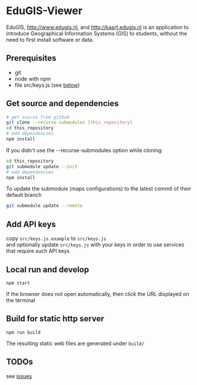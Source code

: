 
# EduGIS-Viewer

EduGIS, http://www.edugis.nl, and http://kaart.edugis.nl is an application to introduce Geographical Information Systems (GIS) to students, without the need to first install software or data.


## Prerequisites
* git
* node with npm  
* file src/keys.js (see [below](#Add-API-keys))

## Get source and dependencies
```bash
# get source from github
git clone --recurse-submodules [this_repository]
cd this_repository
# add dependencies
npm install
```

If you didn't use the --recurse-submodules option while cloning:
```bash
cd this_repository
git submodule update --init
# add dependencies
npm install
```

To update the submodule (maps configurations) to the latest commit of their default branch
```bash
git submodule update --remote
```

## Add API keys
copy `src/keys.js.example` to `src/keys.js`  
and optionally update `src/keys.js` with your keys in order to use services that require such API keys


## Local run and develop
```
npm start
```
If the browser does not open automatically, then click the URL displayed on the terminal

## Build for static http server

```
npm run build
```
The resulting static web files are generated under `build/`


## TODOs

see [issues](https://github.com/edugis-repo/edugis-viewer/issues)